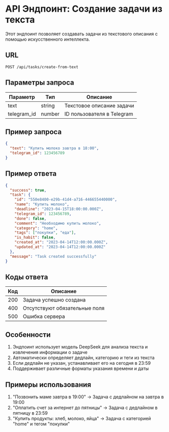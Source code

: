 # API Эндпоинт: Создание задачи из текста

Этот эндпоинт позволяет создавать задачи из текстового описания с помощью искусственного интеллекта.

## URL

```
POST /api/tasks/create-from-text
```

## Параметры запроса

| Параметр | Тип | Описание |
|----------|-----|----------|
| text | string | Текстовое описание задачи |
| telegram_id | number | ID пользователя в Telegram |

## Пример запроса

```json
{
  "text": "Купить молоко завтра в 18:00",
  "telegram_id": 123456789
}
```

## Пример ответа

```json
{
  "success": true,
  "task": {
    "id": "550e8400-e29b-41d4-a716-446655440000",
    "name": "Купить молоко",
    "deadline": "2023-04-15T18:00:00.000Z",
    "telegram_id": 123456789,
    "done": false,
    "comment": "Необходимо купить молоко",
    "category": "home",
    "tags": ["покупки", "еда"],
    "is_habit": false,
    "created_at": "2023-04-14T12:00:00.000Z",
    "updated_at": "2023-04-14T12:00:00.000Z"
  },
  "message": "Task created successfully"
}
```

## Коды ответа

| Код | Описание |
|-----|----------|
| 200 | Задача успешно создана |
| 400 | Отсутствуют обязательные поля |
| 500 | Ошибка сервера |

## Особенности

1. Эндпоинт использует модель DeepSeek для анализа текста и извлечения информации о задаче
2. Автоматически определяет дедлайн, категорию и теги из текста
3. Если дедлайн не указан, устанавливает его на сегодня в 23:59
4. Поддерживает различные форматы указания времени и даты

## Примеры использования

1. "Позвонить маме завтра в 19:00" → Задача с дедлайном на завтра в 19:00
2. "Оплатить счет за интернет до пятницы" → Задача с дедлайном в пятницу в 23:59
3. "Купить продукты: хлеб, молоко, яйца" → Задача с категорией "home" и тегом "покупки" 